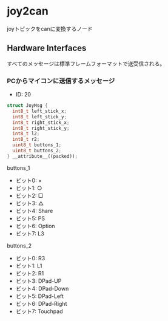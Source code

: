 # joy2can
joyトピックをcanに変換するノード

## Hardware Interfaces

すべてのメッセージは標準フレームフォーマットで送受信される。

### PCからマイコンに送信するメッセージ
* ID: 20
```c++
struct JoyMsg {
  int8_t left_stick_x;
  int8_t left_stick_y;
  int8_t right_stick_x;
  int8_t right_stick_y;
  int8_t l2;
  int8_t r2;
  uint8_t buttons_1;
  uint8_t buttons_2;
} __attribute__((packed));
```

buttons_1
* ビット0: ×
* ビット1: ○
* ビット2: □
* ビット3: △
* ビット4: Share
* ビット5: PS
* ビット6: Option
* ビット7: L3

buttons_2
* ビット0: R3
* ビット1: L1
* ビット2: R1
* ビット3: DPad-UP
* ビット4: DPad-Down
* ビット5: DPad-Left
* ビット6: DPad-Right
* ビット7: Touchpad
